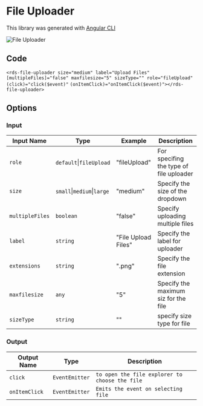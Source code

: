 # File Uploader

This library was generated with [Angular CLI](https://github.com/angular/angular-cli)
<p align="left">
<img src="../../assets/assets/File-Uploader.png" alt="File Uploader"/>
<p/>

## Code
`<rds-file-uploader size="medium" label="Upload Files" [multipleFiles]="false" maxfilesize="5" sizeType="" role="fileUpload" (click)="click($event)"`
`(onItemClick)="onItemClick($event)"></rds-file-uploader>`

## Options
### Input
<!-- prettier-ignore -->
| Input Name                  | Type                             |Example| Description                                                                  |
| --------------------------- | -------------------------------- |------------| ---------------------------------------------------------------------------- |
| `role`                | `default`\|`fileUpload`|"fileUpload"|For specifing the type of file uploader    |
| `size`                 |`small`\|`medium`\|`large`                           |"medium"   |Specify the size of the dropdown
| `multipleFiles`        | `boolean`                            |"false"|Specify uploading multiple files  |
| `label`           | `string`                          | "File Upload Files" |Specify the label for uploader |
| `extensions`                | `string`    |".png"   |Specify the file extension
| `maxfilesize`                | `any`      |"5"|Specify the maximum siz for the file  |
| `sizeType`      | `string`        |""| specify size type for file

### Output
| Output Name                 | Type          | Description                     |      
| --------------------------- | --------------|------------------|
| `click`                 |  `EventEmitter`  | `to open the file explorer to choose the file`
| `onItemClick`                 |  `EventEmitter`  | `Emits the event on selecting file`

